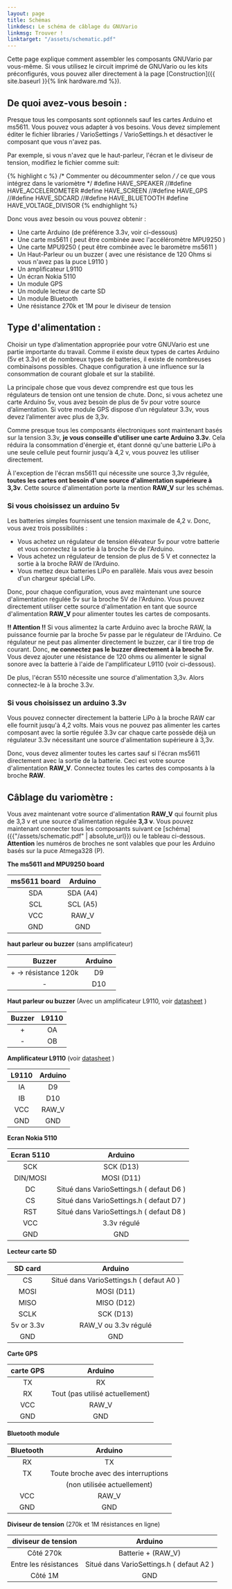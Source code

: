 ```yaml
---
layout: page
title: Schémas
linkdesc: Le schéma de câblage du GNUVario
linkmsg: Trouver !
linktarget: "/assets/schematic.pdf"
---
```


Cette page explique comment assembler les composants GNUVario par vous-même. Si vous utilisez le circuit imprimé de GNUVario ou les kits préconfigurés, vous pouvez aller directement à la page [Construction]({{ site.baseurl }}{% link hardware.md %}).

De quoi avez-vous besoin :
--------------

Presque tous les composants sont optionnels sauf les cartes Arduino et ms5611. Vous pouvez vous adapter à vos besoins. Vous devez simplement éditer le fichier libraries / VarioSettings / VarioSettings.h et désactiver le composant que vous n'avez pas.

Par exemple, si vous n'avez que le haut-parleur, l'écran et le diviseur de tension, modifiez le fichier comme suit:

{% highlight c %}
/* Commenter ou décoummenter selon  */
/* ce que vous intégrez dans le variomètre  */ 
#define HAVE_SPEAKER
//#define HAVE_ACCELEROMETER
#define HAVE_SCREEN
//#define HAVE_GPS
//#define HAVE_SDCARD
//#define HAVE_BLUETOOTH
#define HAVE_VOLTAGE_DIVISOR
{% endhighlight %}


Donc vous avez besoin ou vous pouvez obtenir :
* Une carte Arduino (de préférence 3.3v, voir ci-dessous)
* Une carte ms5611 ( peut être combinée avec l'accéléromètre MPU9250 )
* Une carte MPU9250 ( peut être combinée avec le baromètre ms5611 )
* Un Haut-Parleur ou un buzzer ( avec une résistance de 120 Ohms si vous n'avez pas la puce L9110 ) 
* Un amplificateur L9110
* Un écran Nokia 5110
* Un module GPS
* Un module lecteur de carte SD
* Un module Bluetooth
* Une résistance 270k et 1M pour le diviseur de tension


Type d'alimentation :
-------------

Choisir un type d’alimentation appropriée pour votre GNUVario est une partie importante du travail. Comme il existe deux types de cartes Arduino (5v et 3.3v) et de nombreux types de batteries, il existe de nombreuses combinaisons possibles. Chaque configuration à une influence sur la consommation de courant globale et sur la stabilité.

La principale chose que vous devez comprendre est que tous les régulateurs de tension ont une tension de chute. Donc, si vous achetez une carte Arduino 5v, vous avez besoin de plus de 5v pour votre source d’alimentation. Si votre module GPS dispose d’un régulateur 3.3v, vous devez l’alimenter avec plus de 3,3v.

Comme presque tous les composants électroniques sont maintenant basés sur la tension 3.3v, **je vous conseille d'utiliser une carte Arduino 3.3v**. Cela réduira la consommation d'énergie et, étant donné qu'une batterie LiPo à une seule cellule peut fournir jusqu'à 4,2 v, vous pouvez les utiliser directement.

À l'exception de l'écran ms5611 qui nécessite une source 3,3v régulée, **toutes les cartes ont besoin d'une source d'alimentation supérieure à 3,3v**. Cette source d'alimentation porte la mention **RAW_V** sur les schémas.


### Si vous choisissez un arduino 5v

Les batteries simples fournissent une tension maximale de 4,2 v. Donc, vous avez trois possibilités :
* Vous achetez un régulateur de tension élévateur 5v pour votre batterie et vous connectez la sortie à la broche 5v de l'Arduino.
* Vous achetez un régulateur de tension de plus de 5 V et connectez la sortie à la broche RAW de l’Arduino.
* Vous mettez deux batteries LiPo en parallèle. Mais vous avez besoin d'un chargeur spécial LiPo.

Donc, pour chaque configuration, vous avez maintenant une source d'alimentation régulée 5v sur la broche 5V de l'Arduino. Vous pouvez directement utiliser cette source d'alimentation en tant que source d'alimentation **RAW_V** pour alimenter toutes les cartes de composants.

**!! Attention !!** Si vous alimentez la carte Arduino avec la broche RAW, la puissance fournie par la broche 5v passe par le régulateur de l'Arduino. Ce régulateur ne peut pas alimenter directement le buzzer, car il tire trop de courant. Donc, **ne connectez pas le buzzer directement à la broche 5v**. Vous devez ajouter une résistance de 120 ohms ou alimenter le signal sonore avec la batterie à l'aide de l'amplificateur L9110 (voir ci-dessous).

De plus, l'écran 5510 nécessite une source d'alimentation 3,3v. Alors connectez-le à la broche 3.3v.

### Si vous choisissez un arduino 3.3v

Vous pouvez connecter directement la batterie LiPo à la broche RAW car elle fournit jusqu'à 4,2 volts. Mais vous ne pouvez pas alimenter les cartes composant avec la sortie régulée 3.3v car chaque carte possède déjà un régulateur 3.3v nécessitant une source d'alimentation supérieure à 3,3v.

Donc, vous devez alimenter toutes les cartes sauf si l'écran ms5611 directement avec la sortie de la batterie. Ceci est votre source d'alimentation **RAW_V**. Connectez toutes les cartes des composants à la broche **RAW**.


Câblage du variomètre :
---------------------

Vous avez maintenant votre source d'alimentation **RAW_V** qui fournit plus de 3,3 v et une source d'alimentation régulée **3,3 v**. Vous pouvez maintenant connecter tous les composants suivant ce [schéma] ({{"/assets/schematic.pdf" | absolute_url}}) ou le tableau ci-dessous. **Attention** les numéros de broches ne sont valables que pour les Arduino basés sur la puce Atmega328 (P).

**The ms5611 and MPU9250 board**

|    ms5611 board  |     Arduino    |  
| :--------------: | :------------: |
|       SDA        |     SDA (A4)   |
|       SCL        |     SCL (A5)   |
|       VCC        |       RAW_V    |
|       GND        |       GND      |

**haut parleur ou buzzer** (sans amplificateur)

|     Buzzer           |     Arduino    |  
| :------------------: | :------------: |
|  + -> résistance 120k|       D9       |
|       -              |       D10      |

**Haut parleur ou buzzer** (Avec un amplificateur L9110, voir [datasheet](https://www.elecrow.com/download/datasheet-l9110.pdf) )

|      Buzzer      |      L9110     |  
| :--------------: | :------------: |
|        +         |       OA       |
|        -         |       OB       |

**Amplificateur L9110** (voir [datasheet](https://www.elecrow.com/download/datasheet-l9110.pdf) )

|      L9110       |      Arduino   |  
| :--------------: | :------------: |
|        IA        |       D9       |
|        IB        |       D10      |
|        VCC       |       RAW_V    |
|        GND       |       GND      |


**Ecran Nokia 5110**

|    Ecran 5110    |     Arduino                              |  
| :--------------: | :--------------------------------------: |
|       SCK        |    SCK (D13)                             |
|     DIN/MOSI     |    MOSI (D11)                            |
|       DC         | Situé dans VarioSettings.h ( defaut D6 ) |
|       CS         | Situé dans VarioSettings.h ( defaut D7 ) |
|       RST        | Situé dans VarioSettings.h ( defaut D8 ) |
|       VCC        |     3.3v régulé                          |
|       GND        |      GND                                 |

**Lecteur carte SD**

|    SD card         |     Arduino                                  |  
| :----------------: | :------------------------------------------: |
|       CS           |  Situé dans VarioSettings.h ( defaut A0 )    |
|       MOSI         |      MOSI (D11)                              |
|       MISO         |      MISO (D12)                              |
|       SCLK         |      SCK (D13)                               |
|     5v or 3.3v     |    RAW_V ou 3.3v régulé                      |
|       GND          |         GND                                  |

**Carte GPS**

|    carte GPS     |     Arduino                          |  
| :--------------: | :----------------------------------: |
|       TX         |        RX                            |
|       RX         |    Tout (pas utilisé actuellement)   |
|       VCC        |       RAW_V                          |
|       GND        |       GND                            |

**Bluetooth module**

|    Bluetooth     |     Arduino                                     |  
| :--------------: | :---------------------------------------------: |
|       RX         |       TX                                        |
|       TX         |     Toute broche avec des interruptions         |
|                  |     (non utilisée actuellement)                 | 
|       VCC        |       RAW_V                                     |
|       GND        |       GND                                       |

**Diviseur de tension** (270k et 1M résistances en ligne)

|    diviseur de tension       |     Arduino                              |  
| :--------------------------: | :--------------------------------------: |
|       Côté 270k              |       Batterie + (RAW_V)                 |
|       Entre les résistances  | Situé dans VarioSettings.h ( defaut A2 ) |
|       Côté 1M                |       GND                                |
                      

















 

